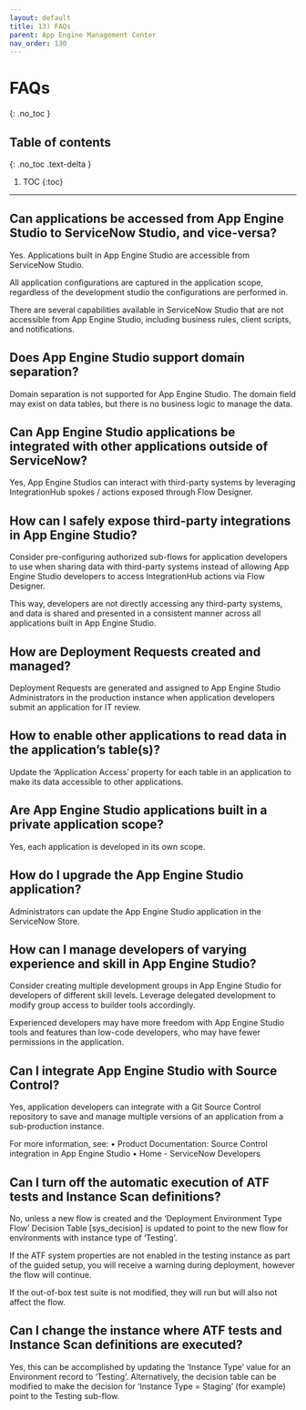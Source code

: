 ```yaml
---
layout: default
title: 13) FAQs
parent: App Engine Management Center
nav_order: 130
---
```


# FAQs
{: .no_toc }

## Table of contents
{: .no_toc .text-delta }

1. TOC
{:toc}

---

## Can applications be accessed from App Engine Studio to ServiceNow Studio, and vice-versa?
Yes. Applications built in App Engine Studio are accessible from ServiceNow Studio.

All application configurations are captured in the application scope, regardless of the development studio the configurations are performed in.

There are several capabilities available in ServiceNow Studio that are not accessible from App Engine Studio, including business rules, client scripts, and notifications. 

## Does App Engine Studio support domain separation?
Domain separation is not supported for App Engine Studio. The domain field may exist on data tables, but there is no business logic to manage the data.

## Can App Engine Studio applications be integrated with other applications outside of ServiceNow?
Yes, App Engine Studios can interact with third-party systems by leveraging IntegrationHub spokes / actions exposed through Flow Designer.

## How can I safely expose third-party integrations in App Engine Studio?
Consider pre-configuring authorized sub-flows for application developers to use when sharing data with third-party systems instead of allowing App Engine Studio developers to access IntegrationHub actions via Flow Designer.

This way, developers are not directly accessing any third-party systems, and data is shared and presented in a consistent manner across all applications built in App Engine Studio.

## How are Deployment Requests created and managed?
Deployment Requests are generated and assigned to App Engine Studio Administrators in the production instance when application developers submit an application for IT review.

## How to enable other applications to read data in the application’s table(s)?
Update the ‘Application Access’ property for each table in an application to make its data accessible to other applications.

## Are App Engine Studio applications built in a private application scope?
Yes, each application is developed in its own scope.

## How do I upgrade the App Engine Studio application?
Administrators can update the App Engine Studio application in the ServiceNow Store. 

## How can I manage developers of varying experience and skill in App Engine Studio?
Consider creating multiple development groups in App Engine Studio for developers of different skill levels. Leverage delegated development to modify group access to builder tools accordingly.

Experienced developers may have more freedom with App Engine Studio tools and features than low-code developers, who may have fewer permissions in the application.

## Can I integrate App Engine Studio with Source Control?
Yes, application developers can integrate with a Git Source Control repository to save and manage multiple versions of an application from a sub-production instance.

For more information, see:
• Product Documentation: Source Control integration in App Engine Studio
• Home - ServiceNow Developers

## Can I turn off the automatic execution of ATF tests and Instance Scan definitions?
No, unless a new flow is created and the ‘Deployment Environment Type Flow’ Decision Table [sys_decision] is updated to point to the new flow for environments with instance  type of ‘Testing’.

If the ATF system properties are not enabled in the testing instance as part of the guided setup, you will receive a warning during deployment, however the flow will continue. 

If the out-of-box test suite is not modified, they will run but will also not affect the flow.

## Can I change the instance where ATF tests and Instance Scan definitions are executed?
Yes, this can be accomplished by updating the ‘Instance Type’ value for an Environment record to ‘Testing’. Alternatively, the decision table can be modified to make the decision for ‘Instance Type = Staging’ (for example) point to the Testing sub-flow.